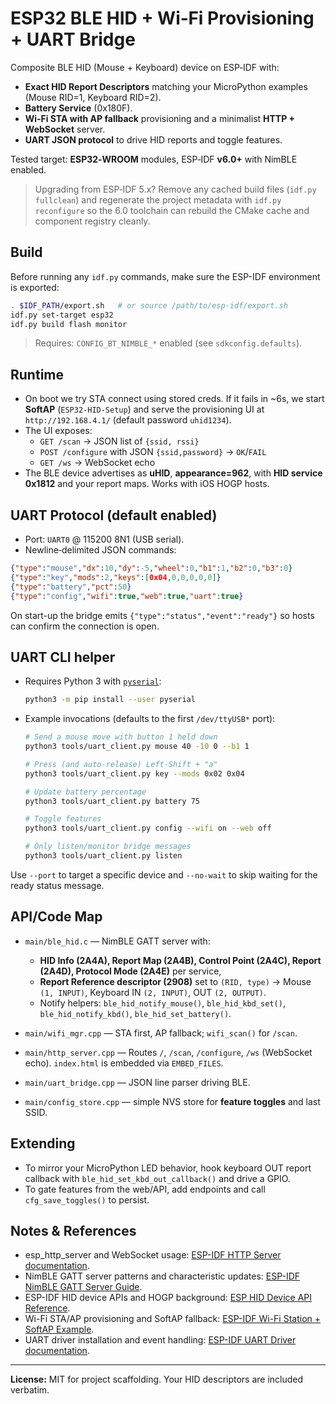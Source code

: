 # ESP32 BLE HID + Wi‑Fi Provisioning + UART Bridge

Composite BLE HID (Mouse + Keyboard) device on ESP‑IDF with:
- **Exact HID Report Descriptors** matching your MicroPython examples (Mouse RID=1, Keyboard RID=2).
- **Battery Service** (0x180F).
- **Wi‑Fi STA with AP fallback** provisioning and a minimalist **HTTP + WebSocket** server.
- **UART JSON protocol** to drive HID reports and toggle features.

Tested target: **ESP32‑WROOM** modules, ESP‑IDF **v6.0+** with NimBLE enabled.

> Upgrading from ESP‑IDF 5.x? Remove any cached build files (`idf.py fullclean`)
> and regenerate the project metadata with `idf.py reconfigure` so the 6.0
> toolchain can rebuild the CMake cache and component registry cleanly.

## Build

Before running any `idf.py` commands, make sure the ESP-IDF environment is exported:

```bash
. $IDF_PATH/export.sh   # or source /path/to/esp-idf/export.sh
idf.py set-target esp32
idf.py build flash monitor
```

> Requires: `CONFIG_BT_NIMBLE_*` enabled (see `sdkconfig.defaults`).

## Runtime

- On boot we try STA connect using stored creds. If it fails in ~6s, we start **SoftAP** (`ESP32-HID-Setup`) and serve the provisioning UI at `http://192.168.4.1/` (default password `uhid1234`).
- The UI exposes:
  - `GET /scan` → JSON list of `{ssid, rssi}`
  - `POST /configure` with JSON `{ssid,password}` → `OK`/`FAIL`
  - `GET /ws` → WebSocket echo
- The BLE device advertises as **uHID**, **appearance=962**, with **HID service 0x1812** and your report maps. Works with iOS HOGP hosts.

## UART Protocol (default enabled)

- Port: `UART0` @ 115200 8N1 (USB serial).
- Newline‑delimited JSON commands:

```json
{"type":"mouse","dx":10,"dy":-5,"wheel":0,"b1":1,"b2":0,"b3":0}
{"type":"key","mods":2,"keys":[0x04,0,0,0,0,0]}
{"type":"battery","pct":50}
{"type":"config","wifi":true,"web":true,"uart":true}
```

On start-up the bridge emits `{"type":"status","event":"ready"}` so hosts can
confirm the connection is open.

## UART CLI helper

- Requires Python 3 with [`pyserial`](https://pypi.org/project/pyserial/):

  ```bash
  python3 -m pip install --user pyserial
  ```

- Example invocations (defaults to the first `/dev/ttyUSB*` port):

  ```bash
  # Send a mouse move with button 1 held down
  python3 tools/uart_client.py mouse 40 -10 0 --b1 1

  # Press (and auto-release) Left-Shift + "a"
  python3 tools/uart_client.py key --mods 0x02 0x04

  # Update battery percentage
  python3 tools/uart_client.py battery 75

  # Toggle features
  python3 tools/uart_client.py config --wifi on --web off

  # Only listen/monitor bridge messages
  python3 tools/uart_client.py listen
  ```

Use `--port` to target a specific device and `--no-wait` to skip waiting for
the ready status message.

## API/Code Map

- `main/ble_hid.c` — NimBLE GATT server with:
  - **HID Info (2A4A), Report Map (2A4B), Control Point (2A4C), Report (2A4D), Protocol Mode (2A4E)** per service,
  - **Report Reference descriptor (2908)** set to `(RID, type)` → Mouse `(1, INPUT)`, Keyboard IN `(2, INPUT)`, OUT `(2, OUTPUT)`.
  - Notify helpers: `ble_hid_notify_mouse()`, `ble_hid_kbd_set()`, `ble_hid_notify_kbd()`, `ble_hid_set_battery()`.

- `main/wifi_mgr.cpp` — STA first, AP fallback; `wifi_scan()` for `/scan`.

- `main/http_server.cpp` — Routes `/`, `/scan`, `/configure`, `/ws` (WebSocket echo). `index.html` is embedded via `EMBED_FILES`.

- `main/uart_bridge.cpp` — JSON line parser driving BLE.

- `main/config_store.cpp` — simple NVS store for **feature toggles** and last SSID.

## Extending

- To mirror your MicroPython LED behavior, hook keyboard OUT report callback with `ble_hid_set_kbd_out_callback()` and drive a GPIO.
- To gate features from the web/API, add endpoints and call `cfg_save_toggles()` to persist.

## Notes & References

- esp_http_server and WebSocket usage: [ESP-IDF HTTP Server documentation](https://docs.espressif.com/projects/esp-idf/en/latest/esp32/api-reference/protocols/esp_http_server.html#websocket-server).
- NimBLE GATT server patterns and characteristic updates: [ESP-IDF NimBLE GATT Server Guide](https://docs.espressif.com/projects/esp-idf/en/latest/esp32/api-reference/bluetooth/nimble/nimble-gatt.html).
- ESP-IDF HID device APIs and HOGP background: [ESP HID Device API Reference](https://docs.espressif.com/projects/esp-idf/en/latest/esp32/api-reference/bluetooth/esp_hid.html).
- Wi-Fi STA/AP provisioning and SoftAP fallback: [ESP-IDF Wi-Fi Station + SoftAP Example](https://github.com/espressif/esp-idf/tree/v6.0/examples/wifi/getting_started/softAP).
- UART driver installation and event handling: [ESP-IDF UART Driver documentation](https://docs.espressif.com/projects/esp-idf/en/latest/esp32/api-reference/peripherals/uart.html).

---

**License:** MIT for project scaffolding. Your HID descriptors are included verbatim.
